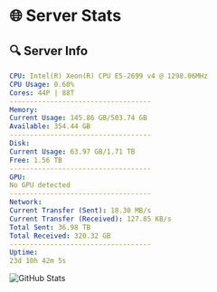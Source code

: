 # 🌐 Server Stats
## 🔍 Server Info
```yaml
CPU: Intel(R) Xeon(R) CPU E5-2699 v4 @ 1298.06MHz
CPU Usage: 0.60%
Cores: 44P | 88T
-----------------------------------
Memory:
Current Usage: 145.86 GB/503.74 GB
Available: 354.44 GB
-----------------------------------
Disk:
Current Usage: 63.97 GB/1.71 TB
Free: 1.56 TB
-----------------------------------
GPU:
No GPU detected
-----------------------------------
Network:
Current Transfer (Sent): 18.30 MB/s
Current Transfer (Received): 127.85 KB/s
Total Sent: 36.98 TB
Total Received: 320.32 GB
-----------------------------------
Uptime:
23d 10h 42m 5s
```
![GitHub Stats](https://img.shields.io/badge/Updated-2025-03-31_08:04:54-blue)